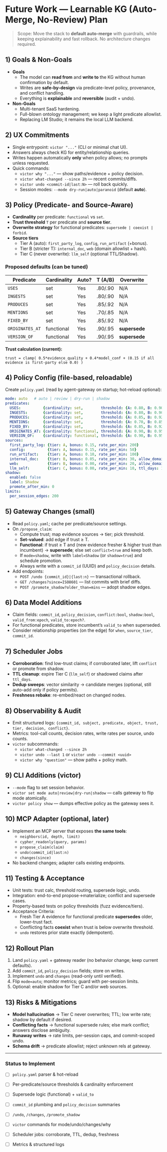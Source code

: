 # Future Work — Learnable KG (Auto-Merge, No-Review) Plan

> Scope: Move the stack to **default auto-merge** with guardrails, while keeping explainability and fast rollback. No architecture changes required.

## 1) Goals & Non-Goals
- **Goals**
  - The model can **read from** and **write to** the KG without human confirmation by default.
  - Writes are **safe-by-design** via predicate-level policy, provenance, and conflict handling.
  - Everything is **explainable** and **reversible** (audit + undo).
- **Non-Goals**
  - Multi-tenant SaaS hardening.
  - Full-blown ontology management; we keep a light predicate allowlist.
  - Replacing LM Studio; it remains the local LLM backend.

## 2) UX Commitments
- Single entrypoint: `victor "..."` (CLI or minimal chat UI).
- Answers always check KG for entity/relationship queries.
- Writes happen automatically **only** when policy allows; no prompts unless requested.
- Quick commands:
  - `victor why "..."` — show paths/evidence + policy decision.
  - `victor what-changed --since 2h` — recent commits/diffs.
  - `victor undo <commit-id|last:N>` — roll back quickly.
  - Session modes: `--mode dry-run|auto|paranoid` (default **auto**).

## 3) Policy (Predicate- and Source-Aware)
- **Cardinality** per predicate: `functional` vs `set`.
- **Trust threshold** `T` per predicate and **source tier**.
- **Overwrite strategy** for functional predicates: `supersede | coexist | forbid`.
- **Source tiers**
  - Tier A (auto): `first_party_log`, `config`, `run_artifact` (+bonus).
  - Tier B (stricter T): `internal_doc`, `web` (domain allowlist + hash).
  - Tier C (never overwrite): `llm_self` (optional TTL/Shadow).

### Proposed defaults (can be tuned)
| Predicate        | Cardinality | Auto? | T (A/B) | Overwrite           |
|------------------|-------------|-------|---------|---------------------|
| `USES`           | set         | Yes   | .80/.90 | N/A                 |
| `INGESTS`        | set         | Yes   | .80/.90 | N/A                 |
| `PRODUCES`       | set         | Yes   | .85/.92 | N/A                 |
| `MENTIONS`       | set         | Yes   | .70/.85 | N/A                 |
| `FIXED_BY`       | set         | Yes   | .85/.92 | N/A                 |
| `ORIGINATES_AT`  | functional  | Yes   | .90/.95 | **supersede**       |
| `VERSION_OF`     | functional  | Yes   | .90/.95 | **supersede**       |

**Trust calculation (current):**
```
trust = clamp( 0.5*evidence_quality + 0.4*model_conf + (0.15 if all evidence is first-party else 0.0) )
```

## 4) Policy Config (file-based, reloadable)
Create `policy.yaml` (read by agent-gateway on startup; hot-reload optional):
```yaml
mode: auto   # auto | review | dry-run | shadow
predicates:
  USES:          {cardinality: set,        threshold: {A: 0.80, B: 0.90}, overwrite: coexist}
  INGESTS:       {cardinality: set,        threshold: {A: 0.80, B: 0.90}, overwrite: coexist}
  PRODUCES:      {cardinality: set,        threshold: {A: 0.85, B: 0.92}, overwrite: coexist}
  MENTIONS:      {cardinality: set,        threshold: {A: 0.70, B: 0.85}, overwrite: coexist}
  FIXED_BY:      {cardinality: set,        threshold: {A: 0.85, B: 0.92}, overwrite: coexist}
  ORIGINATES_AT: {cardinality: functional, threshold: {A: 0.90, B: 0.95}, overwrite: supersede}
  VERSION_OF:    {cardinality: functional, threshold: {A: 0.90, B: 0.95}, overwrite: supersede}
sources:
  first_party_log: {tier: A, bonus: 0.15, rate_per_min: 200}
  config:          {tier: A, bonus: 0.15, rate_per_min: 50}
  run_artifact:    {tier: A, bonus: 0.10, rate_per_min: 100}
  internal_doc:    {tier: B, bonus: 0.05, rate_per_min: 30, allow_domains: ["wiki.local"]}
  web:             {tier: B, bonus: 0.00, rate_per_min: 20, allow_domains: ["docs.vendor.com"]}
  llm_self:        {tier: C, bonus: 0.00, rate_per_min: 10, ttl_days: 14}
shadow:
  enabled: false
  label: Shadow
  promote_after_min: 0
limits:
  per_session_edges: 200
```

## 5) Gateway Changes (small)
- Read `policy.yaml`; cache per predicate/source settings.
- On `/propose_claim`:
  - Compute trust; map evidence sources → tier; pick threshold.
  - **Set-valued**: add edge if trust ≥ T.
  - **Functional**: if trust ≥ T and (new evidence fresher & higher trust than incumbent) → **supersede**; else set `conflict=true` and keep both.
  - If `mode=shadow`, write with `label=Shadow` (or `shadow=true`) and schedule promotion.
  - Always write with a `commit_id` (UUID) and `policy_decision` details.
- Add endpoints:
  - `POST /undo {commit_id}|{last:n}` — transactional rollback.
  - `GET /changes?since=ISO8601` — list commits with brief diffs.
  - `POST /promote_shadow?older_than=mins` — adopt shadow edges.

## 6) Data Model Additions
- Claim fields: `commit_id`, `policy_decision`, `conflict:bool`, `shadow:bool`, `valid_from:epoch`, `valid_to:epoch?`.
- For functional predicates, store incumbent’s `valid_to` when superseded.
- Consider relationship properties (on the edge) for `when`, `source_tier`, `commit_id`.

## 7) Scheduler Jobs
- **Corroboration**: find low-trust claims; if corroborated later, lift `conflict` or promote from shadow.
- **TTL cleanup**: expire Tier C (`llm_self`) or shadowed claims after `ttl_days`.
- **Dedup sweeps**: vector similarity → candidate merges (optional, still auto-add only if policy permits).
- **Freshness rebake**: re-embed/react on changed nodes.

## 8) Observability & Audit
- Emit structured logs: `{commit_id, subject, predicate, object, trust, tier, decision, conflict}`.
- Metrics: tool-call counts, decision rates, write rates per source, undo counts.
- `victor` subcommands:
  - `victor what-changed --since 2h`
  - `victor undo --last 1` or `victor undo --commit <uuid>`
  - `victor why "question"` — show paths + policy math.

## 9) CLI Additions (victor)
- `--mode` flag to set session behavior.
- `victor set mode auto|review|dry-run|shadow` — calls gateway to flip mode atomically.
- `victor policy show` — dumps effective policy as the gateway sees it.

## 10) MCP Adapter (optional, later)
- Implement an MCP server that exposes **the same tools**:
  - `neighbors(id, depth, limit)`
  - `cypher_readonly(query, params)`
  - `propose_claim(claim)`
  - `undo(commit_id|last:n)`
  - `changes(since)`
- No backend changes; adapter calls existing endpoints.

## 11) Testing & Acceptance
- Unit tests: trust calc, threshold routing, supersede logic, undo.
- Integration: end-to-end propose→materialize; conflict and supersede cases.
- Property-based tests on policy thresholds (fuzz evidence/tiers).
- Acceptance Criteria:
  - Fresh Tier A evidence for functional predicate **supersedes** older, lower-trust fact.
  - Conflicting facts **coexist** when trust is below overwrite threshold.
  - `undo` restores prior state exactly (idempotent).

## 12) Rollout Plan
1. Land `policy.yaml` + gateway reader (no behavior change; keep current defaults).
2. Add `commit_id`, `policy_decision` fields; store on writes.
3. Implement `undo` and `changes` (read-only until verified).
4. Flip `mode=auto`; monitor metrics; guard with per-session limits.
5. Optional: enable shadow for Tier C and/or web sources.

## 13) Risks & Mitigations
- **Model hallucination** → Tier C never overwrites; TTL; low write rate; shadow by default if desired.
- **Conflicting facts** → functional supersede rules; else mark conflict; answers disclose ambiguity.
- **Runaway writes** → rate limits, per-session caps, and commit-scoped undo.
- **Schema drift** → predicate allowlist; reject unknown rels at gateway.

---

### Status to Implement
- [ ] `policy.yaml` parser & hot-reload
- [ ] Per-predicate/source thresholds & cardinality enforcement
- [ ] Supersede logic (functional) + `valid_to`
- [ ] `commit_id` plumbing and `policy_decision` summaries
- [ ] `/undo`, `/changes`, `/promote_shadow`
- [ ] `victor` commands for mode/undo/changes/why
- [ ] Scheduler jobs: corroborate, TTL, dedup, freshness
- [ ] Metrics & structured logs

